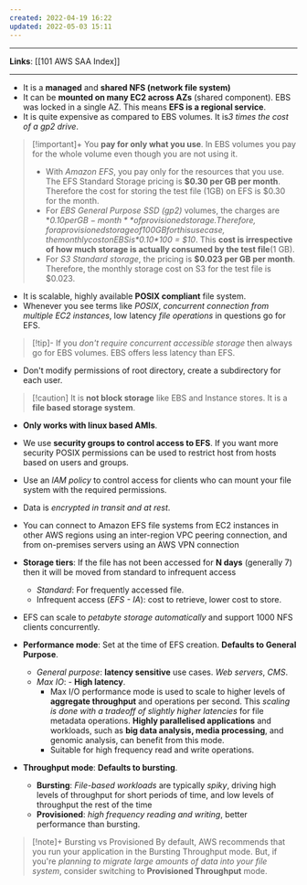 ```yaml
---
created: 2022-04-19 16:22
updated: 2022-05-03 15:11
---
```

---
**Links**: [[101 AWS SAA Index]]

---
- It is a **managed** and **shared NFS (network file system)** 
- It can be **mounted on many EC2 across AZs** (shared component). EBS was locked in a single AZ. This means **EFS is a regional service**.
- It is quite expensive as compared to EBS volumes. It is*3 times the cost of a gp2 drive*.

>[!important]+ You **pay for only what you use**. In EBS volumes you pay for the whole volume even though you are not using it.
> - With *Amazon EFS*, you pay only for the resources that you use. The EFS Standard Storage pricing is **$0.30 per GB per month**. Therefore the cost for storing the test file (1GB) on EFS is $0.30 for the month.
> - For *EBS General Purpose SSD (gp2)* volumes, the charges are **$0.10 per GB-month** of provisioned storage. Therefore, for a provisioned storage of 100GB for this use case, the monthly cost on EBS is *$0.10\*100 = $10*. This **cost is irrespective of how much storage is actually consumed by the test file**(1 GB).
> - For *S3 Standard storage*, the pricing is **$0.023 per GB per month**. Therefore, the monthly storage cost on S3 for the test file is $0.023.

- It is scalable, highly available **POSIX compliant** file system.
-  Whenever you see terms like *POSIX*, *concurrent connection from multiple EC2 instances*, low latency *file operations* in questions go for EFS.

>[!tip]- If you *don't require concurrent accessible storage* then always go for EBS volumes.
> EBS offers less latency than EFS.

- Don't modify permissions of root directory, create a subdirectory for each user.

>[!caution] It is **not block storage** like EBS and Instance stores. It is a **file based storage system**.

- **Only works with linux based AMIs**.
- We use **security groups to control access to EFS**. If you want more security POSIX permissions can be used to restrict host from hosts based on users and groups.
- Use an *lAM policy* to control access for clients who can mount your file system with the required permissions.
- Data is *encrypted in transit and at rest*.
- You can connect to Amazon EFS file systems from EC2 instances in other AWS regions using an inter-region VPC peering connection, and from on-premises servers using an AWS VPN connection

- **Storage tiers**: If the file has not been accessed for **N days** (generally 7) then it will be moved from standard to infrequent access
	- *Standard*: For frequently accessed file.
	- Infrequent access (*EFS - IA*): cost to retrieve, lower cost to store.

- EFS can scale to *petabyte storage automatically* and support 1000 NFS clients concurrently.

- **Performance mode**: Set at the time of EFS creation. **Defaults to General Purpose**.
	- *General purpose*: **latency sensitive** use cases. *Web servers*, *CMS*.
	- *Max IO*: -   **High latency**. 
		- Max I/O performance mode is used to scale to higher levels of **aggregate throughput** and operations per second. This *scaling is done with a tradeoff of slightly higher latencies* for file metadata operations. **Highly parallelised applications** and workloads, such as **big data analysis, media processing**, and genomic analysis, can benefit from this mode. 
		- Suitable for high frequency read and write operations.

- **Throughput mode**: **Defaults to bursting**.
	- **Bursting**: *File-based workloads* are typically *spiky*, driving high levels of throughput for short periods of time, and low levels of throughput the rest of the time
	- **Provisioned**: *high frequency reading and writing*, better performance than bursting.

> [!note]+ Bursting vs Provisioned
> By default, AWS recommends that you run your application in the Bursting Throughput mode. But, if you're *planning to migrate large amounts of data into your file system*, consider switching to **Provisioned Throughput** mode.